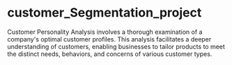 # customer_Segmentation_project
Customer Personality Analysis involves a thorough examination of a company's optimal customer profiles. This analysis facilitates a deeper understanding of customers, enabling businesses to tailor products to meet the distinct needs, behaviors, and concerns of various customer types.
